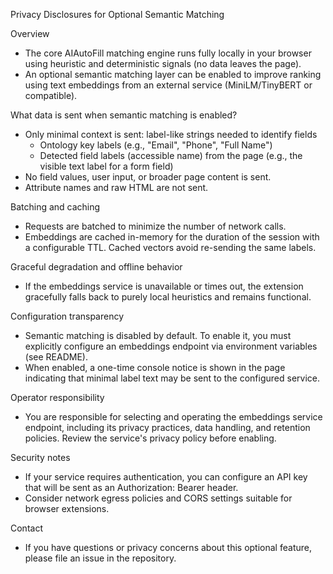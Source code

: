 Privacy Disclosures for Optional Semantic Matching

Overview
- The core AIAutoFill matching engine runs fully locally in your browser using heuristic and deterministic signals (no data leaves the page).
- An optional semantic matching layer can be enabled to improve ranking using text embeddings from an external service (MiniLM/TinyBERT or compatible).

What data is sent when semantic matching is enabled?
- Only minimal context is sent: label-like strings needed to identify fields
  - Ontology key labels (e.g., "Email", "Phone", "Full Name")
  - Detected field labels (accessible name) from the page (e.g., the visible text label for a form field)
- No field values, user input, or broader page content is sent.
- Attribute names and raw HTML are not sent.

Batching and caching
- Requests are batched to minimize the number of network calls.
- Embeddings are cached in-memory for the duration of the session with a configurable TTL. Cached vectors avoid re-sending the same labels.

Graceful degradation and offline behavior
- If the embeddings service is unavailable or times out, the extension gracefully falls back to purely local heuristics and remains functional.

Configuration transparency
- Semantic matching is disabled by default. To enable it, you must explicitly configure an embeddings endpoint via environment variables (see README).
- When enabled, a one-time console notice is shown in the page indicating that minimal label text may be sent to the configured service.

Operator responsibility
- You are responsible for selecting and operating the embeddings service endpoint, including its privacy practices, data handling, and retention policies. Review the service's privacy policy before enabling.

Security notes
- If your service requires authentication, you can configure an API key that will be sent as an Authorization: Bearer header.
- Consider network egress policies and CORS settings suitable for browser extensions.

Contact
- If you have questions or privacy concerns about this optional feature, please file an issue in the repository.

